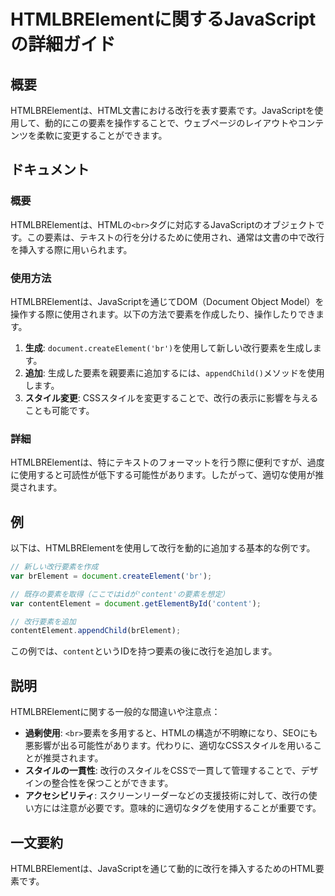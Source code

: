 <!--
Meta Description: # HTMLBRElementに関するJavaScriptの詳細ガイド ## 概要 HTMLBRElementは、HTML文書における改行を表す要素です。JavaScriptを使用して、動的にこの要素を操作することで、ウェブページのレイアウトやコンテンツを柔軟に変更することができます。 ## ドキュ...
Meta Keywords: htmlbrelementは, document, content, createelement, appendchild
-->

# HTMLBRElementに関するJavaScriptの詳細ガイド

## 概要
HTMLBRElementは、HTML文書における改行を表す要素です。JavaScriptを使用して、動的にこの要素を操作することで、ウェブページのレイアウトやコンテンツを柔軟に変更することができます。

## ドキュメント
### 概要
HTMLBRElementは、HTMLの`<br>`タグに対応するJavaScriptのオブジェクトです。この要素は、テキストの行を分けるために使用され、通常は文書の中で改行を挿入する際に用いられます。

### 使用方法
HTMLBRElementは、JavaScriptを通じてDOM（Document Object Model）を操作する際に使用されます。以下の方法で要素を作成したり、操作したりできます。

1. **生成**: `document.createElement('br')`を使用して新しい改行要素を生成します。
2. **追加**: 生成した要素を親要素に追加するには、`appendChild()`メソッドを使用します。
3. **スタイル変更**: CSSスタイルを変更することで、改行の表示に影響を与えることも可能です。

### 詳細
HTMLBRElementは、特にテキストのフォーマットを行う際に便利ですが、過度に使用すると可読性が低下する可能性があります。したがって、適切な使用が推奨されます。

## 例
以下は、HTMLBRElementを使用して改行を動的に追加する基本的な例です。

```javascript
// 新しい改行要素を作成
var brElement = document.createElement('br');

// 既存の要素を取得（ここではidが'content'の要素を想定）
var contentElement = document.getElementById('content');

// 改行要素を追加
contentElement.appendChild(brElement);
```

この例では、`content`というIDを持つ要素の後に改行を追加します。

## 説明
HTMLBRElementに関する一般的な間違いや注意点：

- **過剰使用**: `<br>`要素を多用すると、HTMLの構造が不明瞭になり、SEOにも悪影響が出る可能性があります。代わりに、適切なCSSスタイルを用いることが推奨されます。
- **スタイルの一貫性**: 改行のスタイルをCSSで一貫して管理することで、デザインの整合性を保つことができます。
- **アクセシビリティ**: スクリーンリーダーなどの支援技術に対して、改行の使い方には注意が必要です。意味的に適切なタグを使用することが重要です。

## 一文要約
HTMLBRElementは、JavaScriptを通じて動的に改行を挿入するためのHTML要素です。